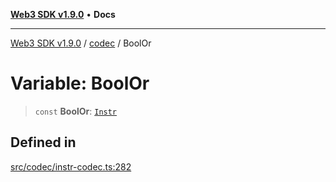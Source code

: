 [**Web3 SDK v1.9.0**](../../../README.md) • **Docs**

***

[Web3 SDK v1.9.0](../../../globals.md) / [codec](../README.md) / BoolOr

# Variable: BoolOr

> `const` **BoolOr**: [`Instr`](../type-aliases/Instr.md)

## Defined in

[src/codec/instr-codec.ts:282](https://github.com/Mystic-Nayy/alephium-web3/blob/ee41f5e0e7d7fb0b155fe62f05b2ac03772895ca/packages/web3/src/codec/instr-codec.ts#L282)
